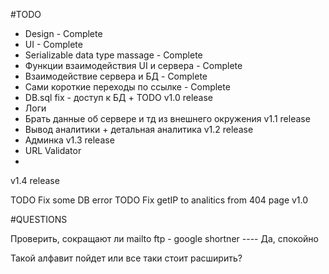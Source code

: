 #TODO
- Design - Complete
- UI - Complete
- Serializable data type massage - Complete
- Функции взаимодействия UI и сервера - Complete
- Взаимодействие сервера и БД - Complete
- Сами короткие переходы по ссылке - Complete
- DB.sql fix - доступ к БД + TODO
v1.0 release
- Логи
- Брать данные об сервере и тд из внешнего окружения
v1.1 release
- Вывод аналитики + детальная аналитика
v1.2 release
- Админка
v1.3 release 
- URL Validator
- 
v1.4 release 


TODO Fix some DB error
TODO Fix getIP to analitics from 404 page
v1.0



#QUESTIONS

Проверить, сокращают ли mailto ftp - google shortner  ---- Да, спокойно

Такой алфавит пойдет или все таки стоит расширить?